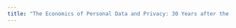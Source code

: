 ```yaml
---
title: "The Economics of Personal Data and Privacy: 30 Years after the OECD Privacy Guidelines"
---
```




